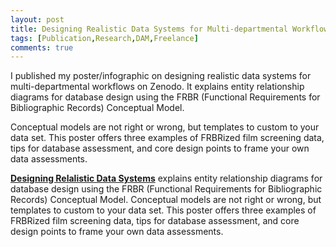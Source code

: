 ```yaml
---
layout: post
title: Designing Realistic Data Systems for Multi-departmental Workflows Poster Now Archived on Zenodo
tags: [Publication,Research,DAM,Freelance]
comments: true
---
```

I published my poster/infographic on designing realistic data systems for multi-departmental workflows on Zenodo. It explains entity relationship diagrams for database design using the FRBR (Functional Requirements for Bibliographic Records) Conceptual Model. 

Conceptual models are not right or wrong, but templates to custom to your data set. This poster offers three examples of FRBRized film screening data, tips for database assessment, and core design points to frame your own data assessments. 

[**Designing Relalistic Data Systems**](https://doi.org/10.5281/zenodo.15749633) explains entity relationship diagrams for database design using the FRBR (Functional Requirements for Bibliographic Records) Conceptual Model. Conceptual models are not right or wrong, but templates to custom to your data set. This poster offers three examples of FRBRized film screening data, tips for database assessment, and core design points to frame your own data assessments.
